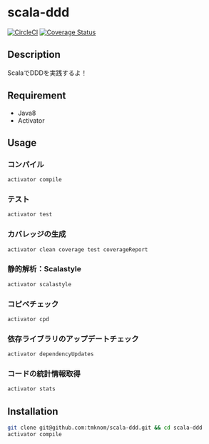 # scala-ddd

[![CircleCI](https://circleci.com/gh/tmknom/scala-ddd/tree/master.svg?style=svg)](https://circleci.com/gh/tmknom/scala-ddd/tree/master)
[![Coverage Status](https://coveralls.io/repos/github/tmknom/scala-ddd/badge.svg?branch=master)](https://coveralls.io/github/tmknom/scala-ddd?branch=master)


## Description

ScalaでDDDを実践するよ！


## Requirement

* Java8
* Activator


## Usage

### コンパイル

```bash
activator compile
```

### テスト

```bash
activator test
```

### カバレッジの生成

```bash
activator clean coverage test coverageReport
```

### 静的解析：Scalastyle

```bash
activator scalastyle
```

### コピペチェック

```bash
activator cpd
```

### 依存ライブラリのアップデートチェック

```bash
activator dependencyUpdates
```

### コードの統計情報取得

```bash
activator stats
```


## Installation

```bash
git clone git@github.com:tmknom/scala-ddd.git && cd scala-ddd
activator compile
```
